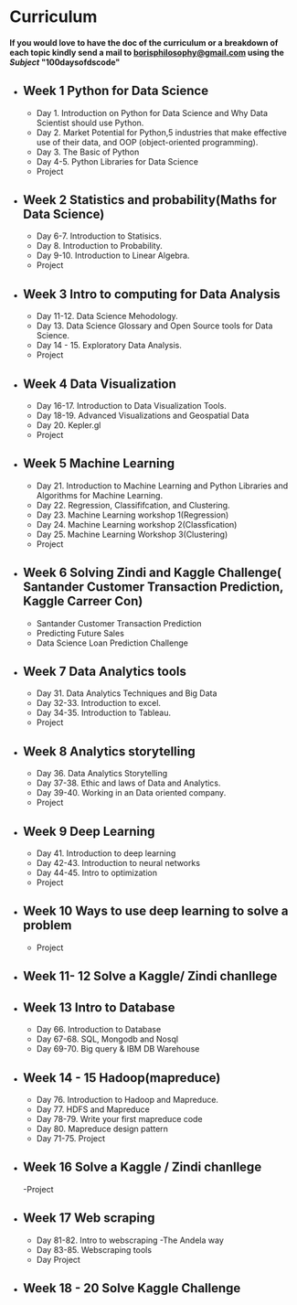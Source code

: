 # Curriculum
#### If you would love to have the doc of the curriculum or a breakdown of each topic kindly send a mail to borisphilosophy@gmail.com using the *Subject* "100daysofdscode"

- ## Week 1 Python for Data Science 

    - Day 1. Introduction on Python for Data Science and Why Data Scientist should use Python.
    - Day 2. Market Potential for Python,5 industries that make effective use of their data, and OOP (object-oriented programming).
    - Day 3. The Basic of Python
    - Day 4-5. Python Libraries for Data Science 
    - Project
    
- ## Week 2 Statistics and probability(Maths for Data Science)

    - Day 6-7. Introduction to Statisics.
    - Day 8. Introduction to Probability.
    - Day 9-10. Introduction to Linear Algebra.
    - Project
    
- ## Week 3 Intro to computing for Data Analysis

    - Day 11-12. Data Science Mehodology.
    - Day 13. Data Science Glossary and Open Source tools for Data Science.
    - Day 14 - 15. Exploratory Data Analysis. 
    - Project
    
- ## Week 4 Data Visualization

    - Day 16-17. Introduction to Data Visualization Tools.
    - Day 18-19. Advanced Visualizations and Geospatial Data
    - Day 20. Kepler.gl
    - Project 
    
- ## Week 5 Machine Learning

    - Day 21. Introduction to Machine Learning and  Python Libraries and Algorithms for Machine Learning.
    - Day 22. Regression, Classififcation, and Clustering.
    - Day 23. Machine Learning workshop 1(Regression)
    - Day 24. Machine Learning workshop 2(Classfication)
    - Day 25. Machine Learning Workshop 3(Clustering)
    - Project

- ## Week 6 Solving Zindi and Kaggle Challenge( Santander Customer Transaction Prediction, Kaggle Carreer Con)
    - Santander Customer Transaction Prediction
    - Predicting Future Sales
    - Data Science Loan Prediction Challenge
    
- ## Week 7 Data Analytics tools 
    - Day 31. Data Analytics Techniques and Big Data
    - Day 32-33. Introduction to excel.
    - Day 34-35. Introduction to Tableau.
    - Project
    
- ## Week 8 Analytics storytelling
    - Day 36. Data Analytics Storytelling
    - Day 37-38. Ethic and laws of Data and Analytics.
    - Day 39-40. Working in an Data oriented company.
    - Project

- ## Week 9 Deep Learning
    - Day 41. Introduction to deep learning
    - Day 42-43. Introduction to neural networks
    - Day 44-45. Intro to optimization
    - Project
    
- ## Week 10 Ways to use deep learning to solve a problem
    -  Project
    
- ## Week 11- 12 Solve a Kaggle/ Zindi chanllege

- ## Week 13 Intro to Database
    - Day 66. Introduction to Database
    - Day 67-68. SQL, Mongodb and Nosql
    - Day 69-70. Big query & IBM DB Warehouse
   
    
- ## Week 14 - 15 Hadoop(mapreduce)
    - Day 76. Introduction to Hadoop and Mapreduce.
    - Day 77. HDFS and Mapreduce
    - Day 78-79. Write your first mapreduce code
    - Day 80. Mapreduce design pattern
    - Day 71-75. Project
    
- ## Week 16 Solve a Kaggle / Zindi chanllege
    -Project

- ## Week 17 Web scraping 
    - Day 81-82. Intro to webscraping -The Andela way
    - Day 83-85. Webscraping tools
    - Day Project
    
- ## Week 18 - 20 Solve Kaggle Challenge 

